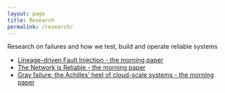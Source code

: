 ```yaml
---
layout: page
title: Research
permalink: /research/
---
```


Research on failures and how we test, build and operate reliable systems

- [Lineage-driven Fault Injection - the morning paper](https://blog.acolyer.org/2015/03/26/lineage-driven-fault-injection/)
- [The Network is Reliable - the morning paper](https://blog.acolyer.org/2014/12/18/the-network-is-reliable/)
- [Gray failure: the Achilles’ heel of cloud-scale systems - the morning paper](https://blog.acolyer.org/2017/06/15/gray-failure-the-achilles-heel-of-cloud-scale-systems/)
